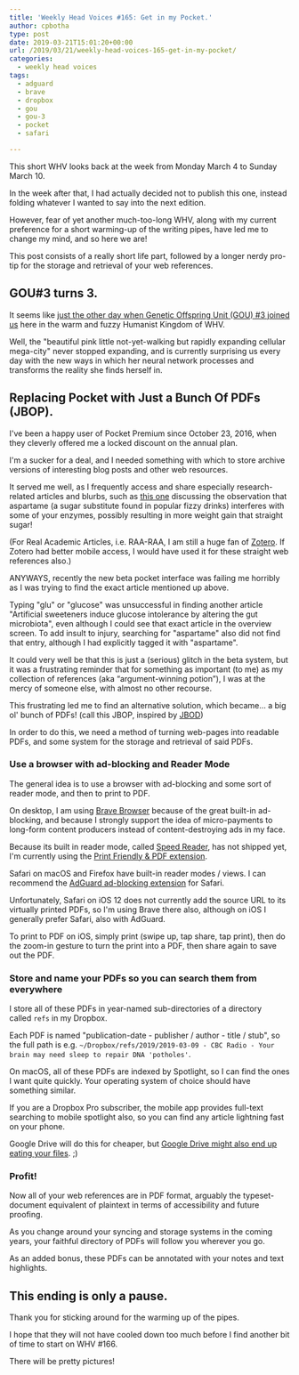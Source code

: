 ```yaml
---
title: 'Weekly Head Voices #165: Get in my Pocket.'
author: cpbotha
type: post
date: 2019-03-21T15:01:20+00:00
url: /2019/03/21/weekly-head-voices-165-get-in-my-pocket/
categories:
  - weekly head voices
tags:
  - adguard
  - brave
  - dropbox
  - gou
  - gou-3
  - pocket
  - safari

---
```


This short WHV looks back at the week from Monday March 4 to Sunday March 10.

In the week after that, I had actually decided not to publish this one,
instead folding whatever I wanted to say into the next edition.

However, fear of yet another much-too-long WHV, along with my current
preference for a short warming-up of the writing pipes, have led me to change
my mind, and so here we are!

This post consists of a really short life part, followed by a longer nerdy
pro-tip for the storage and retrieval of your web references.

## GOU#3 turns 3.

It seems like [just the other day when Genetic Offspring Unit (GOU) #3 joined
us][1] here in the warm and fuzzy Humanist Kingdom of WHV.

Well, the "beautiful pink little not-yet-walking but rapidly expanding
cellular mega-city" never stopped expanding, and is currently surprising us
every day with the new ways in which her neural network processes and
transforms the reality she finds herself in.

## Replacing Pocket with Just a Bunch Of PDFs (JBOP).

I've been a happy user of Pocket Premium since October 23, 2016, when they
cleverly offered me a locked discount on the annual plan.

I'm a sucker for a deal, and I needed something with which to store archive
versions of interesting blog posts and other web resources.

It served me well, as I frequently access and share especially
research-related articles and blurbs, such as [this one][2] discussing the
observation that aspartame (a sugar substitute found in popular fizzy drinks)
interferes with some of your enzymes, possibly resulting in more weight gain
that straight sugar!

(For Real Academic Articles, i.e. RAA-RAA, I am still a huge fan
of [Zotero][3]. If Zotero had better mobile access, I would have used it for
these straight web references also.)

ANYWAYS, recently the new beta pocket interface was failing me horribly as I
was trying to find the exact article mentioned up above.

Typing "glu" or "glucose" was unsuccessful in finding another article
"Artificial sweeteners induce glucose intolerance by altering the gut
microbiota", even although I could see that exact article in the overview
screen. To add insult to injury, searching for "aspartame" also did not find
that entry, although I had explicitly tagged it with "aspartame".

It could very well be that this is just a (serious) glitch in the beta system,
but it was a frustrating reminder that for something as important (to me) as
my collection of references (aka “argument-winning potion”), I was
at the mercy of someone else, with almost no other recourse.

This frustrating led me to find an alternative solution, which became... a big
ol' bunch of PDFs! (call this JBOP, inspired by [JBOD][4])

In order to do this, we need a method of turning web-pages into readable PDFs,
and some system for the storage and retrieval of said PDFs.

### Use a browser with ad-blocking and Reader Mode

The general idea is to use a browser with ad-blocking and some sort of reader
mode, and then to print to PDF.

On desktop, I am using [Brave Browser][5] because of the great
built-in ad-blocking, and because I strongly support the idea of
micro-payments to long-form content producers instead of content-destroying
ads in my face.

Because its built in reader mode, called [Speed Reader][6], has not
shipped yet, I'm currently using the [Print Friendly & PDF extension][7].

Safari on macOS and Firefox have built-in reader modes / views. I can
recommend the [AdGuard ad-blocking extension][8] for Safari.

Unfortunately, Safari on iOS 12 does not currently add the source URL to its
virtually printed PDFs, so I'm using Brave there also, although on iOS I
generally prefer Safari, also with AdGuard.

To print to PDF on iOS, simply print (swipe up, tap share, tap print), then do
the zoom-in gesture to turn the print into a PDF, then share again to save out
the PDF.

### Store and name your PDFs so you can search them from everywhere

I store all of these PDFs in year-named sub-directories of a directory
called `refs` in my Dropbox.

Each PDF is named "publication-date - publisher / author - title / stub", so
the full path is e.g. `~/Dropbox/refs/2019/2019-03-09 - CBC Radio - Your
brain may need sleep to repair DNA 'potholes'`.

On macOS, all of these PDFs are indexed by Spotlight, so I can find the ones I
want quite quickly. Your operating system of choice should have something
similar.

If you are a Dropbox Pro subscriber, the mobile app provides full-text
searching to mobile spotlight also, so you can find any article lightning fast
on your phone.

Google Drive will do this for cheaper, but [Google Drive might also end up
eating your files][9]. ;)

### Profit!

Now all of your web references are in PDF format, arguably the
typeset-document equivalent of plaintext in terms of accessibility and future
proofing.

As you change around your syncing and storage systems in the coming years,
your faithful directory of PDFs will follow you wherever you go.

As an added bonus, these PDFs can be annotated with your notes and text
highlights.

## This ending is only a pause.

Thank you for sticking around for the warming up of the pipes.

I hope that they will not have cooled down too much before I find another bit
of time to start on WHV #166.

There will be pretty pictures!

 [1]: /2016/05/05/weekly-head-voices-106-ch-ch-ch-ch-changes/
 [2]: https://www.sciencedaily.com/releases/2016/11/161122193100.htm
 [3]: https://www.zotero.org
 [4]: https://en.wikipedia.org/wiki/Non-RAID_drive_architectures
 [5]: https://brave.com
 [6]: https://brave.com/speed-reader/
 [7]: https://chrome.google.com/webstore/detail/print-friendly-pdf/ohlencieiipommannpdfcmfdpjjmeolj
 [8]: https://adguard.com/en/adguard-browser-extension/safari/overview.html
 [9]: /2019/03/09/weekly-head-voices-164-its-what-future-you-would-want/#my-big-and-stupid-misstep-into-google-drive
